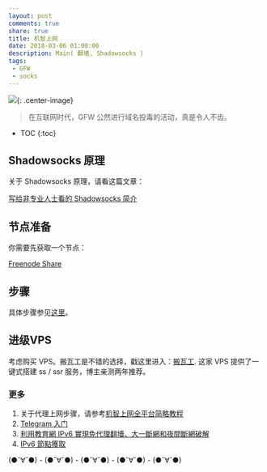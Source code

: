 ```yaml
---
layout: post
comments: true
share: true
title: 机智上网
date: 2018-03-06 01:00:00
description: Main( 翻墙, Shadowsocks )
tags:
 - GFW
 - socks
---
```


![](http://telegra.ph/file/26a8bc9f9c90725f07e63.jpg){: .center-image}

> 在互联网时代，GFW 公然进行域名投毒的活动，真是令人不齿。

* TOC
{:toc}

## Shadowsocks 原理

关于 Shadowsocks 原理，请看这篇文章：

[写给非专业人士看的 Shadowsocks 简介](http://test007.gq/ss-intro)

## 节点准备

你需要先获取一个节点：

[Freenode Share](http://test007.gq/Free-node-share)

## 步骤

具体步骤参见[这里](http://test007.gq/surf-the-real02)。

## 进级VPS ##

考虑购买 VPS。搬瓦工是不错的选择，戳这里进入：[搬瓦工](https://bwh1.net/aff.php?aff=28820). 这家 VPS 提供了一键式搭建 ss / ssr 服务，博主亲测两年推荐。

### 更多

1. 关于代理上网步骤，请参考[机智上网全平台简略教程](http://test007.gq/surf-the-real02)
2. [Telegram 入门](http://test007.gq/Telegram)
3. [利用教育網 IPv6 實現免代理翻墻、大一斷網和夜間斷網破解](http://test007.gq/IPV6-edu)
4. [IPv6 節點獲取](http://test007.gq/IPV6-node)

(●ˇ∀ˇ●) - (●ˇ∀ˇ●) - (●ˇ∀ˇ●) - (●ˇ∀ˇ●) - (●ˇ∀ˇ●)